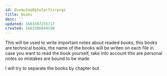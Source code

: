 ```yaml
---
id: 8vwqu3oq8gtwlprfxirpzgs
title: Books
desc: ''
updated: 1683387255717
created: 1683386849190
---
```


This will be used to write important notes about readed books, this books are technical books, the name of the books will be writen on each file in case you want to read the book yourself, take into account this are personal notes so mistakes are bound to be made

I will try to separate the books by chapter but 
